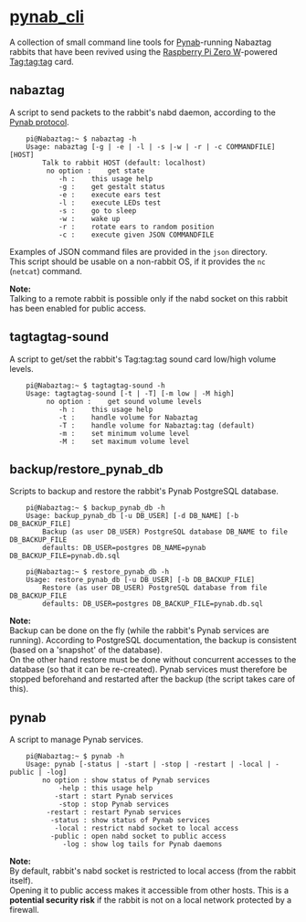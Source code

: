 # [pynab_cli](https://github.com/f-laurens/pynab_cli/archive/master.zip)

A collection of small command line tools for [Pynab](https://github.com/nabaztag2018/pynab)-running Nabaztag rabbits that have been revived using the [Raspberry Pi Zero W](https://www.raspberrypi.org/products/raspberry-pi-zero-w)-powered [Tag:tag:tag](https://www.tagtagtag.fr/index_eng.html) card.

## nabaztag

A script to send packets to the rabbit's nabd daemon, according to the [Pynab protocol](https://github.com/nabaztag2018/pynab/blob/master/PROTOCOL.md).

		pi@Nabaztag:~ $ nabaztag -h
		Usage: nabaztag [-g | -e | -l | -s |-w | -r | -c COMMANDFILE] [HOST]
			Talk to rabbit HOST (default: localhost)
			 no option :	get state
				-h :	this usage help
				-g :	get gestalt status
				-e :	execute ears test
				-l :	execute LEDs test
				-s :	go to sleep
				-w :	wake up
				-r :	rotate ears to random position
				-c :	execute given JSON COMMANDFILE
			
Examples of JSON command files are provided in the `json` directory.  
This script should be usable on a non-rabbit OS, if it provides the `nc` (`netcat`) command.

**Note:**  
Talking to a remote rabbit is possible only if the nabd socket on this rabbit has been enabled for public access.

## tagtagtag-sound

A script to get/set the rabbit's Tag:tag:tag sound card low/high volume levels.

		pi@Nabaztag:~ $ tagtagtag-sound -h
		Usage: tagtagtag-sound [-t | -T] [-m low | -M high]
			 no option :	get sound volume levels
				-h :	this usage help
				-t :	handle volume for Nabaztag
				-T :	handle volume for Nabaztag:tag (default)
				-m :	set minimum volume level
				-M :	set maximum volume level

## backup/restore_pynab_db

Scripts to backup and restore the rabbit's Pynab PostgreSQL database.

		pi@Nabaztag:~ $ backup_pynab_db -h
		Usage: backup_pynab_db [-u DB_USER] [-d DB_NAME] [-b DB_BACKUP_FILE]
			Backup (as user DB_USER) PostgreSQL database DB_NAME to file DB_BACKUP_FILE
			defaults: DB_USER=postgres DB_NAME=pynab DB_BACKUP_FILE=pynab.db.sql
		
		pi@Nabaztag:~ $ restore_pynab_db -h
		Usage: restore_pynab_db [-u DB_USER] [-b DB_BACKUP_FILE]
			Restore (as user DB_USER) PostgreSQL database from file DB_BACKUP_FILE
			defaults: DB_USER=postgres DB_BACKUP_FILE=pynab.db.sql
			
**Note:**  
Backup can be done on the fly (while the rabbit's Pynab services are running). According to PostgreSQL documentation, the backup is consistent (based on a 'snapshot' of the database).  
On the other hand restore must be done without concurrent accesses to the database (so that it can be re-created). Pynab services must therefore be stopped beforehand and restarted after the backup (the script takes care of this).

## pynab

A script to manage Pynab services.
		
		pi@Nabaztag:~ $ pynab -h
		Usage: pynab [-status | -start | -stop | -restart | -local | -public | -log]
			no option :	show status of Pynab services
			    -help :	this usage help
			   -start :	start Pynab services
			    -stop :	stop Pynab services
			 -restart :	restart Pynab services
			  -status :	show status of Pynab services
			   -local :	restrict nabd socket to local access
			  -public :	open nabd socket to public access
			     -log :	show log tails for Pynab daemons

**Note:**  
By default, rabbit's nabd socket is restricted to local access (from the rabbit itself).  
Opening it to public access makes it accessible from other hosts. This is a **potential security risk** if the rabbit is not on a local network protected by a firewall.